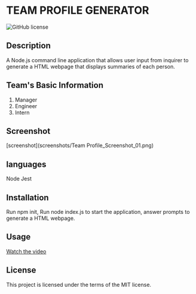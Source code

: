 

# TEAM PROFILE GENERATOR
![GitHub license](https://img.shields.io/badge/Made%20by-%40MIT-green)
## Description
A Node.js command line application that allows user input from inquirer to generate a HTML webpage that displays summaries of each person.

## Team's Basic Information
1. Manager
2. Engineer
3. Intern

## Screenshot
[screenshot](screenshots/Team Profile_Screenshot_01.png)
## languages
Node
Jest

## Installation
Run npm init, Run node index.js to start the application, answer prompts to generate a HTML webpage. 

## Usage
[Watch the video](https://drive.google.com/file/d/1hx9jrrIZ3VHP5Gn0Eynu0bOYY0XVHqSz/view?usp=sharing)

## License
This project is licensed under the terms of the MIT license.
